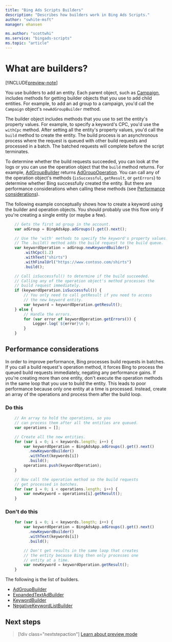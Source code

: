 ```yaml
---
title: "Bing Ads Scripts Builders"
description: "Describes how builders work in Bing Ads Scripts."
author: "swhite-msft"
manager: ehansen

ms.author: "scottwhi"
ms.service: "bingads-scripts"
ms.topic: "article"
---
```


# What are builders?

[!INCLUDE[preview-note](../includes/preview-note.md)]

You use builders to add an entity. Each parent object, such as [Campaign](../reference/Campaign.md), includes methods for getting builder objects that you use to add child entities. For example, to add an ad group to a campaign, you'd call the `Campaign` object's `newAdGroupBuilder` method. 

The builder object includes methods that you use to set the entity's property values. For example, to specify a keyword's CPC, you'd use the `withCpc` method. After setting all the entity's property values, you'd call the `build` method to create the entity. The build process is an asynchronous process where the request is queued with other build requests and processed in a batch. The batched requests will complete before the script terminates.

To determine whether the build requests succeeded, you can look at the logs or you can use the operation object that the `build` method returns. For example, [AdGroupBuilder](../reference/AdGroupBuilder.md) returns [AdGroupOperation](../reference/AdGroupOperation.md). You can call any of the operation object's methods (`isSuccessful`, `getResult`, or `getErrors`) to determine whether Bing successfully created the entity. But there are performance considerations when calling these methods (see [Performance considerations](#performance-considerations)).

The following example conceptually shows how to create a keyword using the builder and operation objects. You should probably use this flow only if you're creating a single entity (or maybe a few).


```javascript
    // Gets the first ad group in the account.
    var adGroup = BingAdsApp.adGroups().get().next();

    // Use the 'with' methods to specify the keyword's property values.
    // The .build() method adds the build request to the build queue.
    var keywordOperation = adGroup.newKeywordBuilder()
        .withCpc(1.2)
        .withText("shirts")
        .withFinalUrl("https://www.contoso.com/shirts")
        .build();

    // Call isSuccessful() to determine if the build succeeded.
    // Calling any of the operation object's method processes the
    // build request immediately. 
    if (keywordOperation.isSuccessful()) {
        // You only need to call getResult if you need to access
        // the new keyword entity.
        var keyword = keywordOperation.getResult();
    } else {
        // Handle the errors.
        for (var error of keywordOperation.getErrors()) {
            Logger.log(`${error}\n`);
        }
    }
```

## Performance considerations

In order to improve performance, Bing processes build requests in batches. If you call a build request's operation method, it forces Bing to process the queued build requests immediately, negating any performance gains. If you're creating more than one entity, don't execute the operation methods in the same loop that you use to build the entity. This leads to poor performance because only one entity at a time is processed. Instead, create an array of the operations and process them after the build loop.


### Do this

``` javascript
    // An array to hold the operations, so you 
    // can process them after all the entities are queued.
    var operations = []; 

    // Create all the new entities.
    for (var i = 0; i < keywords.length; i++) {
        var keywordOperation = BingAdsApp.adGroups().get().next()
          .newKeywordBuilder()
          .withText(keywords[i])
          .build();
        operations.push(keywordOperation);
    }

    // Now call the operation method so the build requests
    // get processed in batches.
    for (var i = 0; i < operations.length; i++) {
        var newKeyword = operations[i].getResult();
    }
```

### Don't do this

``` javascript
    for (var i = 0; i < keywords.length; i++) {
        var keywordOperation = BingAdsApp.adGroups().get().next()
          .newKeywordBuilder()
          .withText(keywords[i])
          .build();

        // Don't get results in the same loop that creates
        // the entity because Bing then only processes one
        // entity at a time.
        var newKeyword = keywordOperation.getResult();
    }
```



The following is the list of builders.

- [AdGroupBuilder](../reference/AdGroupBuilder.md)
- [ExpandedTextAdBuilder](../reference/ExpandedTextAdBuilder.md)
- [KeywordBuilder](../reference/KeywordBuilder.md)
- [NegativeKeywordListBuilder](../reference/NegativeKeywordListBuilder.md)

## Next steps

> [!div class="nextstepaction"]
> [Learn about preview mode](../concepts/preview-mode.md)